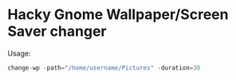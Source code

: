 # Hacky Gnome Wallpaper/Screen Saver changer

Usage:
```go
change-wp -path="/home/username/Pictures" -duration=30
```
